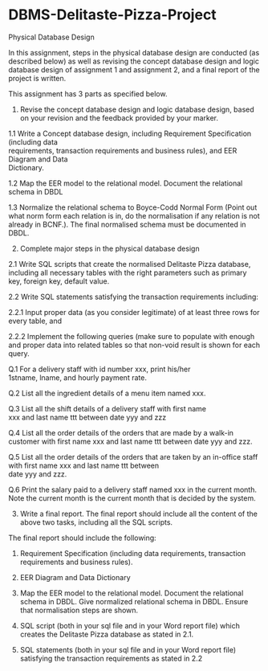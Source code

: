 # DBMS-Delitaste-Pizza-Project 
Physical Database Design 

In this assignment, steps in the physical database design are conducted (as described below) 
as well as revising the concept database design and logic database design of assignment 1 
and assignment 2, and a final report of the project is written. 
 
This assignment has 3 parts as specified below. 
1. Revise the concept database design and logic database design, based on your revision and 
the feedback provided by your marker.  
 
1.1  Write a Concept  database  design,  including  Requirement  Specification  (including  data  
requirements,  transaction  requirements  and  business  rules),  and  EER  Diagram  and  Data  
Dictionary. 
 
1.2 Map the EER model to the relational model. Document the relational schema in 
DBDL  
 
1.3 Normalize the relational schema to Boyce-Codd Normal Form (Point out what norm 
form each relation is in, do the normalisation if any relation is not already in BCNF.). The 
final normalised schema must be documented in DBDL.  
  
2.  Complete major steps in the physical database design 

 2.1 Write SQL scripts that create the normalised Delitaste Pizza database, 
including all necessary tables with the right parameters such as primary key, 
foreign key, default value.  

 2.2 Write SQL statements satisfying the transaction requirements including: 
 
  2.2.1 Input proper data (as you consider legitimate) of at least three rows 
for every table, and 
 
  2.2.2 Implement the following queries (make sure to populate with 
enough and proper data into related tables so that non-void result is 
shown for each query. 
 
  Q.1  For  a  delivery  staff  with  id  number  xxx,  print  his/her  
1stname, lname, and hourly payment rate. 
  
  Q.2 List all the ingredient details of a menu item named xxx. 
  
  Q.3  List  all  the  shift  details  of  a  delivery  staff  with  first  name  
xxx and last name ttt between date yyy and zzz 
  
  Q.4  List  all  the  order  details  of  the  orders  that  are  made  by  a 
walk-in customer with first name xxx and last name ttt between 
date yyy and zzz. 
  
  Q.5 List all the order details of the orders that are taken by an 
in-office  staff  with  first  name  xxx  and  last  name  ttt  between  
date yyy and zzz. 
  
  Q.6  Print  the  salary  paid  to  a  delivery  staff  named  xxx  in  the 
current month. Note the current month is the current month that 
is decided by the system. 
  

3. Write a final report. The final report should include all the content of the above two 
tasks, including all the SQL scripts. 
 
The final report should include the following: 

1. Requirement Specification (including data requirements, transaction requirements 
and business rules).  

2. EER Diagram and Data Dictionary 

3. Map the EER model to the relational model. Document the relational schema in 
DBDL. Give normalized relational schema in DBDL. Ensure that normalisation 
steps are shown.  

4. SQL script (both in your sql file and in your Word report file) which creates the 
Delitaste Pizza database as stated in 2.1.  

5. SQL statements (both in your sql file and in your Word report file) satisfying the 
transaction requirements as stated in 2.2 
